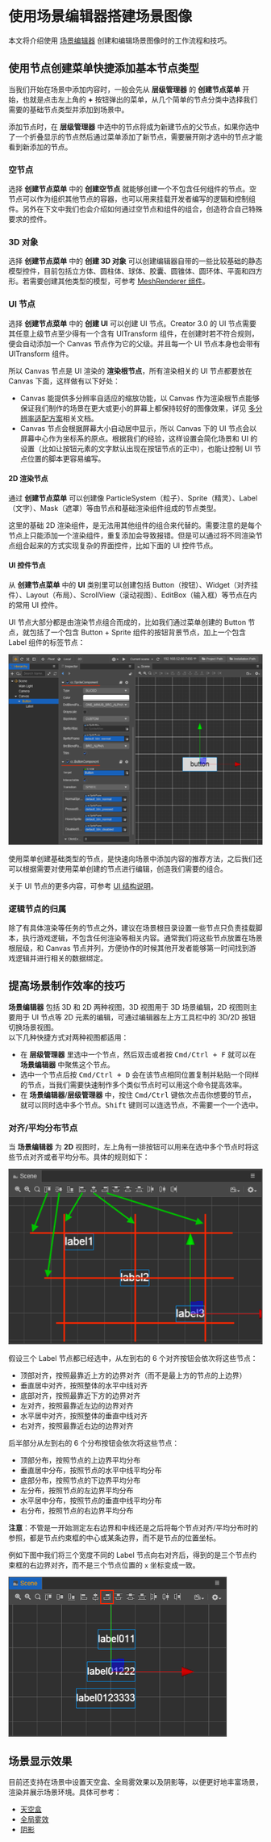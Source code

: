 # 使用场景编辑器搭建场景图像

本文将介绍使用 [场景编辑器](../../editor/scene/index.md) 创建和编辑场景图像时的工作流程和技巧。

## 使用节点创建菜单快捷添加基本节点类型

当我们开始在场景中添加内容时，一般会先从 **层级管理器** 的 **创建节点菜单** 开始，也就是点击左上角的 **+** 按钮弹出的菜单，从几个简单的节点分类中选择我们需要的基础节点类型并添加到场景中。

添加节点时，在 **层级管理器** 中选中的节点将成为新建节点的父节点，如果你选中了一个折叠显示的节点然后通过菜单添加了新节点，需要展开刚才选中的节点才能看到新添加的节点。

### 空节点

选择 **创建节点菜单** 中的 **创建空节点** 就能够创建一个不包含任何组件的节点。空节点可以作为组织其他节点的容器，也可以用来挂载开发者编写的逻辑和控制组件。另外在下文中我们也会介绍如何通过空节点和组件的组合，创造符合自己特殊要求的控件。

### 3D 对象

选择 **创建节点菜单** 中的 **创建 3D 对象** 可以创建编辑器自带的一些比较基础的静态模型控件，目前包括立方体、圆柱体、球体、胶囊、圆锥体、圆环体、平面和四方形。若需要创建其他类型的模型，可参考 [MeshRenderer 组件](../../engine/renderable/model-component.md)。

### UI 节点

选择 **创建节点菜单** 中的 **创建 UI** 可以创建 UI 节点。Creator 3.0 的 UI 节点需要其任意上级节点至少得有一个含有 UITransform 组件，在创建时若不符合规则，便会自动添加一个 Canvas 节点作为它的父级。并且每一个 UI 节点本身也会带有 UITransform 组件。

所以 Canvas 节点是 UI 渲染的 **渲染根节点**，所有渲染相关的 UI 节点都要放在 Canvas 下面，这样做有以下好处：

- Canvas 能提供多分辨率自适应的缩放功能，以 Canvas 作为渲染根节点能够保证我们制作的场景在更大或更小的屏幕上都保持较好的图像效果，详见 [多分辨率适配方案](../..//ui-system/components/engine/multi-resolution.md)相关文档。
- Canvas 节点会根据屏幕大小自动居中显示，所以 Canvas 下的 UI 节点会以屏幕中心作为坐标系的原点。根据我们的经验，这样设置会简化场景和 UI 的设置（比如让按钮元素的文字默认出现在按钮节点的正中），也能让控制 UI 节点位置的脚本更容易编写。

#### 2D 渲染节点

通过 **创建节点菜单** 可以创建像 ParticleSystem（粒子）、Sprite（精灵）、Label（文字）、Mask（遮罩）等由节点和基础渲染组件组成的节点类型。

这里的基础 2D 渲染组件，是无法用其他组件的组合来代替的。需要注意的是每个节点上只能添加一个渲染组件，重复添加会导致报错。但是可以通过将不同渲染节点组合起来的方式实现复杂的界面控件，比如下面的 UI 控件节点。

#### UI 控件节点

从 **创建节点菜单** 中的 **UI** 类别里可以创建包括 Button（按钮）、Widget（对齐挂件）、Layout（布局）、ScrollView（滚动视图）、EditBox（输入框）等节点在内的常用 UI 控件。

UI 节点大部分都是由渲染节点组合而成的，比如我们通过菜单创建的 Button 节点，就包括了一个包含 Button + Sprite 组件的按钮背景节点，加上一个包含 Label 组件的标签节点：

![](scene-editing/button-breakdown.png)

使用菜单创建基础类型的节点，是快速向场景中添加内容的推荐方法，之后我们还可以根据需要对使用菜单创建的节点进行编辑，创造我们需要的组合。

关于 UI 节点的更多内容，可参考 [UI 结构说明](../../ui-system/components/engine/index.md)。

### 逻辑节点的归属

除了有具体渲染等任务的节点之外，建议在场景根目录设置一些节点只负责挂载脚本，执行游戏逻辑，不包含任何渲染等相关内容。通常我们将这些节点放置在场景根层级，和 Canvas 节点并列，方便协作的时候其他开发者能够第一时间找到游戏逻辑并进行相关的数据绑定。

## 提高场景制作效率的技巧

**场景编辑器** 包括 3D 和 2D 两种视图，3D 视图用于 3D 场景编辑，2D 视图则主要用于 UI 节点等 2D 元素的编辑，可通过编辑器左上方工具栏中的 3D/2D 按钮切换场景视图。<br>
以下几种快捷方式对两种视图都适用：

- 在 **层级管理器** 里选中一个节点，然后双击或者按 <kbd>Cmd/Ctrl + F</kbd> 就可以在 **场景编辑器** 中聚焦这个节点。
- 选中一个节点后按 <kbd>Cmd/Ctrl + D</kbd> 会在该节点相同位置复制并粘贴一个同样的节点，当我们需要快速制作多个类似节点时可以用这个命令提高效率。
- 在 **场景编辑器**/**层级管理器** 中，按住 <kbd>Cmd/Ctrl</kbd> 键依次点击你想要的节点，就可以同时选中多个节点。<kbd>Shift</kbd> 键则可以连选节点，不需要一个一个选中。

### 对齐/平均分布节点

当 **场景编辑器** 为 **2D** 视图时，左上角有一排按钮可以用来在选中多个节点时将这些节点对齐或者平均分布。具体的规则如下：

![alignment](scene-editing/alignment.png)

假设三个 Label 节点都已经选中，从左到右的 6 个对齐按钮会依次将这些节点：

- 顶部对齐，按照最靠近上方的边界对齐（而不是最上方的节点的上边界）
- 垂直居中对齐，按照整体的水平中线对齐
- 底部对齐，按照最靠近下方的边界对齐
- 左对齐，按照最靠近左边的边界对齐
- 水平居中对齐，按照整体的垂直中线对齐
- 右对齐，按照最靠近右边的边界对齐

后半部分从左到右的 6 个分布按钮会依次将这些节点：

- 顶部分布，按照节点的上边界平均分布
- 垂直居中分布，按照节点的水平中线平均分布
- 底部分布，按照节点的下边界平均分布
- 左分布，按照节点的左边界平均分布
- 水平居中分布，按照节点的垂直中线平均分布
- 右分布，按照节点的右边界平均分布

**注意**：不管是一开始测定左右边界和中线还是之后将每个节点对齐/平均分布时的参照，都是节点约束框的中心或某条边界，而不是节点的位置坐标。

例如下图中我们将三个宽度不同的 Label 节点向右对齐后，得到的是三个节点约束框的右边界对齐，而不是三个节点位置的 `x` 坐标变成一致。

![align to right](scene-editing/align-to-right.png)

## 场景显示效果

目前还支持在场景中设置天空盒、全局雾效果以及阴影等，以便更好地丰富场景，渲染并展示场景环境。具体可参考：

- [天空盒](./skybox.md)
- [全局雾效](./fog.md)
- [阴影](./shadow.md)
